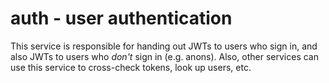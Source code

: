 # auth - user authentication

This service is responsible for handing out JWTs to users who sign in, and also JWTs to
users who _don't_ sign in (e.g. anons). Also, other services can use this service to
cross-check tokens, look up users, etc.

